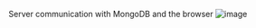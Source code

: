 Server communication with MongoDB and the browser
![image](https://user-images.githubusercontent.com/54680783/117727552-2ce06600-b1b6-11eb-8a64-5149627116dd.png)
